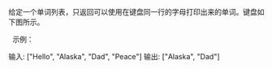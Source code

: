 给定一个单词列表，只返回可以使用在键盘同一行的字母打印出来的单词。键盘如下图所示。

 
示例：

输入: ["Hello", "Alaska", "Dad", "Peace"]
输出: ["Alaska", "Dad"]
